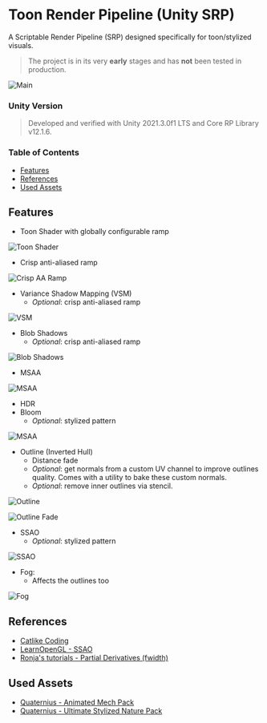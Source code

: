 # Toon Render Pipeline (Unity SRP)

A Scriptable Render Pipeline (SRP) designed specifically for toon/stylized visuals.

> The project is in its very **early** stages and has **not** been tested in production.
 
![Main](./Documentation/demo.jpg?raw=true)

### Unity Version

> Developed and verified with Unity 2021.3.0f1 LTS and Core RP Library v12.1.6.

### Table of Contents

- [Features](#features)
- [References](#references)  
- [Used Assets](#used-assets)  


## Features


- Toon Shader with globally configurable ramp

![Toon Shader](./Documentation/features_toon_shader.jpg?raw=true)

- Crisp anti-aliased ramp

![Crisp AA Ramp](./Documentation/features_crips_aa_ramp.jpg?raw=true)

- Variance Shadow Mapping (VSM)
  - _Optional_: crisp anti-aliased ramp

![VSM](./Documentation/features_vsm.jpg?raw=true)

- Blob Shadows
    - _Optional_: crisp anti-aliased ramp

![Blob Shadows](./Documentation/features_blob_shadows.jpg?raw=true)

- MSAA

![MSAA](./Documentation/features_msaa.jpg?raw=true)

- HDR
- Bloom
  - _Optional_: stylized pattern

![MSAA](./Documentation/features_bloom.jpg?raw=true)

- Outline (Inverted Hull)
  - Distance fade
  - _Optional_: get normals from a custom UV channel to improve outlines quality. Comes with a utility to bake these custom normals.
  - _Optional_: remove inner outlines via stencil.

![Outline](./Documentation/features_outlines.jpg?raw=true)

![Outline Fade](./Documentation/features_outlines_fade.gif?raw=true)

- SSAO
  - _Optional_: stylized pattern

![SSAO](./Documentation/features_ssao.jpg?raw=true)

- Fog:
  - Affects the outlines too

![Fog](./Documentation/features_fog.jpg?raw=true)


## References
- [Catlike Coding](https://catlikecoding.com/)
- [LearnOpenGL - SSAO](https://learnopengl.com/Advanced-Lighting/SSAO)
- [Ronja's tutorials - Partial Derivatives (fwidth)](https://www.ronja-tutorials.com/post/046-fwidth/)

## Used Assets
- [Quaternius - Animated Mech Pack](https://quaternius.com/packs/animatedmech.html)
- [Quaternius - Ultimate Stylized Nature Pack](https://quaternius.com/packs/ultimatestylizednature.html)
